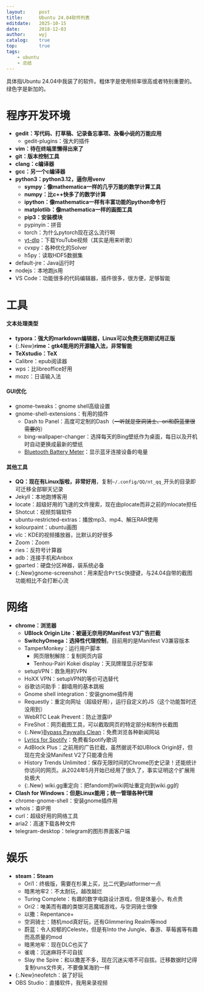 ```yaml
---
layout:		post
title:		Ubuntu 24.04软件列表
editdate:	2025-10-15
date:		2018-12-03
author:		wyj
catalog:	true
top:		true
tags:
    - ubuntu
    - 总结
---
```


具体指Ubuntu 24.04中我装了的软件。粗体字是使用频率很高或者特别重要的。绿色字是新加的。

<style>
.New{color: green;}
</style>

程序开发环境
===
- **gedit：写代码、打草稿、记录备忘事项、~~及看小说~~的万能应用**
	- gedit-plugins：强大的插件
- **vim：待在终端里懒得出来了**
- **git：版本控制工具**
- **clang：c编译器**
- **gcc：另一个c编译器**
- **python3：python3.12，逼你用venv**
	- **sympy：像mathematica一样的几乎万能的数学计算工具**
	- **numpy：比c++快多了的数学计算**
	- **ipython：像mathematica一样有丰富功能的python命令行**
	- **matplotlib：像mathematica一样的画图工具**
	- **pip3：安装模块**
	- pypinyin：拼音
	- torch：为什么pytorch现在这么流行啊
	- [yt-dlp](https://github.com/yt-dlp/yt-dlp)：下载YouTube视频（其实是用来听歌）
	- cvxpy：各种优化的Solver
	- h5py：读取HDF5数据集
- default-jre：Java运行时
- nodejs：本地跑js用
- VS Code：功能很多的代码编辑器，插件很多，很方便，足够智能

工具
===
#### 文本处理类型
- **typora：强大的markdown编辑器，Linux可以免费无限期试用正版**
- {:.New}**rime：gtk4能用的开源输入法，非常智能**
- **TeXstudio：TeX**
- Calibre：epub阅读器
- wps：比libreoffice好用
- mozc：日语输入法

#### GUI优化
- gnome-tweaks：gnome shell高级设置
- gnome-shell-extensions：有用的插件
	- Dash to Panel：高度可定制的Dash（~~一听就是空洞骑士、ori和蔚蓝里很需要的~~）
	- bing-wallpaper-changer：选择每天的Bing壁纸作为桌面，每日以及开机时自动更换成最新的壁纸
	- [Bluetooth Battery Meter](https://extensions.gnome.org/extension/6670/bluetooth-battery-meter/)：显示蓝牙连接设备的电量

#### 其他工具
- **QQ：现在有Linux版啦，非常好用**，复制`~/.config/QQ/nt_qq_`开头的目录即可迁移全部聊天记录
- Jekyll：本地跑博客用
- locate：超级好用的飞速的文件搜索，现在由plocate而非之前的mlocate担任
- Shotcut：视频剪辑软件
- ubuntu-restricted-extras：播放mp3、mp4、解压RAR使用
- kolourpaint：ubuntu画图
- vlc：KDE的视频播放器，比默认的好很多
- Zoom：Zoom
- ries：反符号计算器
- adb：连接手机和Anbox
- gparted：硬盘分区神器，装系统必备
- {:.New}gnome-screenshot：用来配合<kbd>PrtSc</kbd>快捷键，与24.04自带的截图功能相比不会打断心流

网络
===
- **chrome：浏览器**
	- **UBlock Origin Lite：被逼无奈用的Manifest V3广告拦截**
	- **SwitchyOmega：选择性代理控制**，目前用的是Manifest V3兼容版本
	- TamperMonkey：运行用户脚本
		- 网页限制解除：复制网页内容
		- Tenhou-Pairi Kokei display：天凤牌理显示好型率
	- setupVPN：救急用的VPN
	- HoXX VPN：setupVPN的等价可选替代
	- 谷歌访问助手：翻墙用的基本跳板
	- Gnome shell integration：安装gnome插件用
	- Requestly：重定向网址（超级好用），运行自定义的JS（这个功能暂时还没用到）
	- WebRTC Leak Prevent：防止泄露IP
	- FireShot：网页截图工具，可以截取网页的特定部分和制作长截图
	- {:.New}[Bypass Paywalls Clean](https://gitflic.ru/project/magnolia1234/bpc_uploads/)：免费浏览各种新闻网站
	- [Lyrics for Spotify](https://github.com/mantou132/Spotify-Lyrics)：免费看Spotify歌词
	- AdBlock Plus：之前用的广告拦截，虽然据说不如UBlock Origin好，但现在完全没Manifest V2了只能凑合用
	- History Trends Unlimited：保存无限时间的Chrome历史记录！还能统计你访问的网页。从2024年5月开始已经用了很久了，事实证明这个扩展用处极大
	- {:.New} wiki.gg重定向：把fandom的wiki网址重定向到wiki.gg的
- **Clash for Windows：但是Linux能用；统一管理各种代理**
- chrome-gnome-shell：安装gnome插件用
- whois：查IP用
- curl：超级好用的网络工具
- aria2：高速下载各种文件
- telegram-desktop：telegram的图形界面客户端

娱乐
===
- **steam：Steam**
	- Ori1：终极版，需要在杉果上买，比二代更platformer一点
	- 暗黑地牢2：不太耐玩，越改越烂
	- Turing Complete：有趣的数字电路设计游戏，但是体量小，有点贵
	- Ori2：唯美而有趣的类银河恶魔城游戏，与空洞骑士很像
	- 以撒：Repentance+
	- 空洞骑士：随机mod真好玩，还有Glimmering Realm等mod
	- 蔚蓝：令人抑郁的Celeste，但是有Into the Jungle、春游、草莓酱等有趣而高质量的mod
	- 暗黑地牢：现在DLC也买了
	- 雀魂：沉迷麻将不可自拔
	- Slay the Spire：和以撒差不多，现在沉迷尖塔不可自拔。迁移数据时记得复制runs文件夹，不要像某海豹一样
- {:.New}neofetch：装了好玩
- OBS Studio：直播软件，我用来录视频
